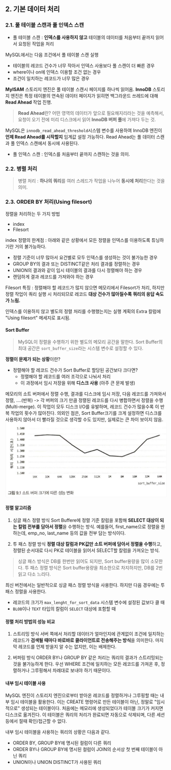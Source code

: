 
## 2. 기본 데이터 처리

### 2.1. 풀 테이블 스캔과 풀 인덱스 스캔

- 풀 테이블 스캔 : **인덱스를 사용하지 않고** 테이블의 데이터를 처음부터 끝까지 읽어서 요청된 작업을 처리

MySQL에서는 다음 조건에서 풀 테이블 스캔 실행

- 테이블의 레코드 건수가 너무 작아서 인덱스 사용보다 풀 스캔이 더 빠른 경우
- where이나 on에 인덱스 이용할 조건 없는 경우
- 조건이 일치하는 레코드가 너무 많은 경우

**MyISAM** 스토리지 엔진은 풀 테이블 스캔시 페이지를 하나씩 읽어옴.
**InnoDB** 스토리지 엔진은 특정 테이블의 연속된 데이터 페이지가 읽히면 백그라운드 쓰레드에 대해 **Read Ahead** 작업 진행.

> **Read Ahead**란? 어떤 영역의 데이터가 앞으로 필요해지리라는 것을 예측해서, 요청이 오기 전에 미리 디스크에서 읽어 **InnoDB 버퍼 풀**에 가져다 두는 것.

MySQL은 `innodb_read_ahead_threshold`시스템 변수를 사용하여 InnoDB 엔진이 **언제 Read Ahead를 시작할지** 임계값 설정 가능하다. Read Ahead는 풀 데이터 스캔과 풀 인덱스 스캔에서 동시에 사용된다.

- 풀 인덱스 스캔 : 인덱스를 처음부터 끝까지 스캔하는 것을 의미.


### 2.2. 병렬 처리

> 병렬 처리 : **하나의 쿼리**를 여러 스레드가 작업을 나누어 **동시에 처리**한다는 것을 의미. 

### 2.3. ORDER BY 처리(Using filesort)

정렬을 처리하는 두 가지 방법
- index
- Filesort

index 정렬의 한계점 : 아래와 같은 상황에서 모든 정렬을 인덱스를 이용하도록 튜닝하기란 거의 불가능하다.
- 정렬 기준이 너무 많아서 요건별로 모두 인덱스를 생성하는 것이 불가능한 경우
- GROUP BY의 결과 또는 DISTINCT같은 처리 결과를 정렬하는 경우
- UNION의 결과와 같이 임시 테이블의 결과를 다시 정렬해야 하는 경우
- 랜덤하게 결과 레코드를 가져와야 하는 경우


Filesort 특징 : 정렬해야 할 레코드가 많지 않으면 메모리에서 Filesort가 처리, 하지만 정렬 작업이 쿼리 실행 시 처리되므로 레코드 **대상 건수가 많아질수록 쿼리의 응답 속도가 느림.**


인덱스를 이용하지 않고 별도의 정렬 처리를 수행했는지는 실행 계획의 Extra 칼럼에 "Using filesort" 메세지로 표시됨.

#### Sort Buffer

> MySQL이 정렬을 수행하기 위한 별도의 메모리 공간을 말한다.
> Sort Buffer의 최대 공간은 `sort_buffer_size`라는 시스템 변수로 설정할 수 있다.

**정렬이 문제가 되는 상황**이란?
- 정렬해야 할 레코드 건수가 Sort Buffer로 할당된 공간보다 크다면?
	- 정렬해야 할 레코드를 여러 조각으로 나눠서 처리
	- 이 과정에서 임시 저장을 위해 **디스크 사용** (아주 큰 문제 발생)

메모리의 소트 버퍼에서 정렬 수행, 결과를 디스크에 임시 저장, 다음 레코드를 가져와서 정렬,  ....(반복)
-> 각 버퍼의 크기 만큼 정렬된 레코드를 다시 병합하면서 정렬을 수행(Multi-merge).
이 작업이 모두 디스크 I/O를 유발하며, 레코드 건수가 많을수록 이 반복 작업의 횟수가 많아진다.
의외인 점은, Sort Buffer크기를 크게 설정하면 디스크를 사용하지 않아서 더 빨라질 것으로 생각할 수도 있지만, 실제로는 큰 차이 보이지 않음.
![alt text](./img/image2_1.png)

#### 정렬 알고리즘

1. 싱글 패스 정렬 방식
Sort Buffere에 정렬 기준 칼럼을 포함해 **SELECT 대상이 되는 칼럼 전부를 담아서 정렬**을 수행하는 방식.
예를들어,  first_name으로 정렬을 원하는데, emp_no, last_name 등의 값을 전부 담는 방식이다.

2. 투 패스 정렬 방식
**정렬 대상 칼럼과 PK값만 소트 버퍼에 담아서 정렬을 수행**하고, 정렬된 순서대로 다시 PK로 테이블을 읽어서 SELECT할 칼럼을 가져오는 방식.

> 싱글 패스 방식은 DB를 한번만 읽어도 되지만, Sort buffer용량을 많이 소모한다.
> 투 패스 정렬 방식은 Sort buffer용량을 최소한으로 차지하지만, DB를 2번 읽고 다소 느리다.

최신 버전에서는 일반적으로 싱글 패스 정렬 방식을 사용한다. 하지만 다음 경우에는 투 패스 정렬을 사용한다.
- 레코드의 크기가 `max_lenght_for_sort_data` 시스템 변수에 설정된 값보다 클 때
- `BLOB`이나 `TEXT` 타입의 칼럼이 `SELECT` 대상에 포함할 때


#### 정렬 처리 방법의 성능 비교

1. 스트리밍 방식
서버 쪽에서 처리할 데이터가 얼마인지에 관계없이 조건에 일치하는 레코드가 **검색될 때마다 바로바로 클라이언트로 전송해주는 방식**을 의미한다. 마지막 레코드를 언제 받을지 알 수는 없지만, 이는 배제한다.

2. 버퍼링 방식
ORDER BY나 GROUP BY 같은 처리는 쿼리의 결과가 스트리밍되는 것을 불가능하게 한다. 우선 WHERE 조건에 일치하는 모든 레코드를 가져온 후, 정렬하거나 그루핑해서 차례대로 보내야 하기 때문이다.

#### 내부 임시 테이블 사용

MySQL 엔진이 스토리지 엔진으로부터 받아온 레코드를 정렬하거나 그루핑할 때는 내부 임시 테이블을 활용한다. 이는 CREATE 명령어로 만든 테이블이 아닌, 정말로 "임시적으로" 생성되는 테이블이다. 처음에는 메모리에 생성되었다가 테이블 크기가 커지면 디스크로 옮겨진다.
이 테이블은 쿼리의 처리가 완료되면 자동으로 삭제되며, 다른 세션 등에서 절때 확인/접근할 수 없다.

내부 임시 테이블을 사용하는 쿼리의 상황은 다음과 같다.

- ORDER BY, GROUP BY에 명시된 컬럼이 다른 쿼리
- ORDER BY나 GROUP BY에 명시된 컬럼이 JOIN의 순서상 첫 번째 테이블이 아닌 쿼리
- UNION이나 UNION DISTINCT가 사용된 쿼리


